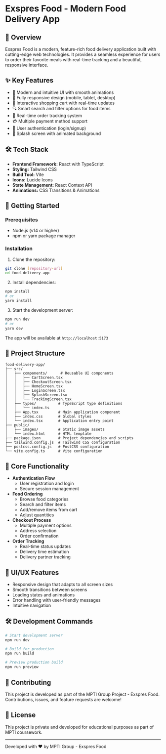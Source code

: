 # Exspres Food - Modern Food Delivery App

## 📱 Overview
Exspres Food is a modern, feature-rich food delivery application built with cutting-edge web technologies. It provides a seamless experience for users to order their favorite meals with real-time tracking and a beautiful, responsive interface.

## ✨ Key Features
- 🎨 Modern and intuitive UI with smooth animations
- 📱 Fully responsive design (mobile, tablet, desktop)
- 🛒 Interactive shopping cart with real-time updates
- 🔍 Smart search and filter options for food items
- 🛵 Real-time order tracking system
- 💳 Multiple payment method support
- 👤 User authentication (login/signup)
- 🌙 Splash screen with animated background

## 🛠️ Tech Stack
- **Frontend Framework:** React with TypeScript
- **Styling:** Tailwind CSS
- **Build Tool:** Vite
- **Icons:** Lucide Icons
- **State Management:** React Context API
- **Animations:** CSS Transitions & Animations

## 🚀 Getting Started

### Prerequisites
- Node.js (v14 or higher)
- npm or yarn package manager

### Installation

1. Clone the repository:
```bash
git clone [repository-url]
cd food-delivery-app
```

2. Install dependencies:
```bash
npm install
# or
yarn install
```

3. Start the development server:
```bash
npm run dev
# or
yarn dev
```

The app will be available at `http://localhost:5173`

## 📁 Project Structure
```
food-delivery-app/
├── src/
│   ├── components/      # Reusable UI components
│   │   ├── CartScreen.tsx
│   │   ├── CheckoutScreen.tsx
│   │   ├── HomeScreen.tsx
│   │   ├── LoginScreen.tsx
│   │   ├── SplashScreen.tsx
│   │   └── TrackingScreen.tsx
│   ├── types/          # TypeScript type definitions
│   │   └── index.ts
│   ├── App.tsx         # Main application component
│   ├── index.css       # Global styles
│   └── index.tsx       # Application entry point
├── public/
│   ├── images/         # Static image assets
│   └── index.html      # HTML template
├── package.json        # Project dependencies and scripts
├── tailwind.config.js  # Tailwind CSS configuration
├── postcss.config.js   # PostCSS configuration
└── vite.config.ts      # Vite configuration
```

## 📱 Core Functionality
- **Authentication Flow**
  - User registration and login
  - Secure session management
- **Food Ordering**
  - Browse food categories
  - Search and filter items
  - Add/remove items from cart
  - Adjust quantities
- **Checkout Process**
  - Multiple payment options
  - Address selection
  - Order confirmation
- **Order Tracking**
  - Real-time status updates
  - Delivery time estimation
  - Delivery partner tracking

## 🎨 UI/UX Features
- Responsive design that adapts to all screen sizes
- Smooth transitions between screens
- Loading states and animations
- Error handling with user-friendly messages
- Intuitive navigation

## 🛠️ Development Commands
```bash
# Start development server
npm run dev

# Build for production
npm run build

# Preview production build
npm run preview
```

## 🤝 Contributing
This project is developed as part of the MPTI Group Project - Exspres Food. Contributions, issues, and feature requests are welcome!

## 📄 License
This project is private and developed for educational purposes as part of MPTI coursework.

---
Developed with ❤️ by MPTI Group - Exspres Food
